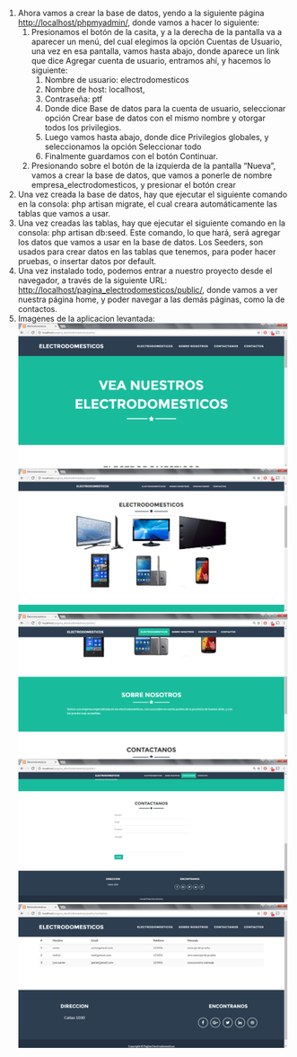 1. Ahora vamos a crear la base de datos, yendo a la siguiente página [http://localhost/phpmyadmin/](http://localhost/phpmyadmin/), donde vamos a hacer lo siguiente:
   1. Presionamos el botón de la casita, y a la derecha de la pantalla va a aparecer un menú, del cual elegimos la opción Cuentas de Usuario, una vez en esa pantalla, vamos hasta abajo, donde aparece un link que dice Agregar cuenta de usuario, entramos ahí, y hacemos lo siguiente:
      1. Nombre de usuario: electrodomesticos
      2. Nombre de host: localhost,
      3. Contraseña: ptf
      4. Donde dice Base de datos para la cuenta de usuario, seleccionar opción Crear base de datos con el mismo nombre y otorgar todos los privilegios.
      5. Luego vamos hasta abajo, donde dice Privilegios globales, y seleccionamos la opción Seleccionar todo
      6. Finalmente guardamos con el botón Continuar.
   2. Presionando sobre el botón de la izquierda de la pantalla “Nueva”, vamos a crear  la base de datos, que vamos a ponerle de nombre empresa_electrodomesticos, y presionar el botón crear
2. Una vez creada la base de datos, hay que ejecutar el siguiente comando en la consola: php artisan migrate, el cual creara automáticamente las tablas que vamos a usar.
3. Una vez creadas las tablas, hay que ejecutar el siguiente comando en la consola: php artisan db:seed. Este comando, lo que hará, será agregar los datos que vamos a usar en la base de datos. Los Seeders, son usados para crear datos en las tablas que tenemos, para poder hacer pruebas, o insertar datos por default.
4. Una vez instalado todo, podemos entrar a nuestro proyecto desde el navegador, a través de la siguiente URL: [http://localhost/pagina_electrodomesticos/public/](http://localhost/pagina_electrodomesticos/public/), donde vamos a ver nuestra página home, y poder navegar a las demás páginas, como la de contactos.
5. Imagenes de la aplicacion levantada:
![Home 1](pagina_home_1.png)
![Home 2](pagina_home_2.png)
![Home 3](pagina_home_3.png)
![Home 4](pagina_home_4.png)
![Cotactos](pagina_contactos.png)